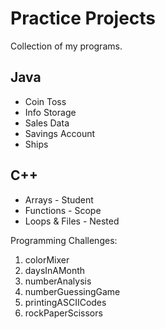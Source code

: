 # Practice Projects
Collection of my programs.

## Java
- Coin Toss
- Info Storage
- Sales Data
- Savings Account
- Ships

## C++
- Arrays - Student
- Functions - Scope
- Loops & Files - Nested

Programming Challenges:
1. colorMixer
2. daysInAMonth
3. numberAnalysis
4. numberGuessingGame
5. printingASCIICodes
6. rockPaperScissors